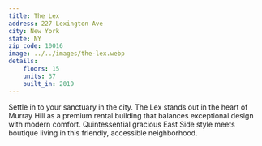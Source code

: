 ```yaml
---
title: The Lex
address: 227 Lexington Ave
city: New York
state: NY
zip_code: 10016
image: ../../images/the-lex.webp
details:
    floors: 15
    units: 37
    built_in: 2019
---
```

Settle in to your sanctuary in the city. The Lex stands out in the heart of Murray Hill as a premium rental building that balances exceptional design with modern comfort. Quintessential gracious East Side style meets boutique living in this friendly, accessible neighborhood.